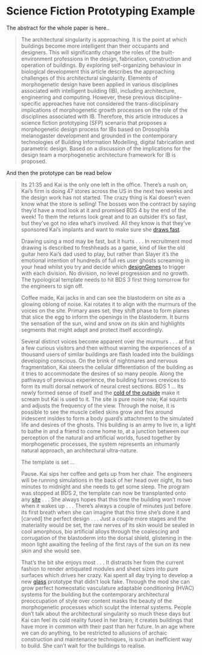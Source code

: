# Science Fiction Prototyping Example

The abstract for the whole paper is here..

>The architectural singularity is approaching. It is the point at which buildings become more intelligent than their occupants and designers. This will significantly change the roles of the built-environment professions in the design, fabrication, construction and operation of buildings. By exploring self-organizing behaviour in biological development this article describes the approaching challenges of this architectural singularity. Elements of morphogenetic design have been applied in various disciplines associated with intelligent building (IB), including architecture, engineering and computing. However, these previous discipline-specific approaches have not considered the trans-disciplinary implications of morphogenetic growth processes on the role of the disciplines associated with IB. Therefore, this article introduces a science fiction prototyping (SFP) scenario that proposes a morphogenetic design process for IBs based on Drosophila melanogaster development and grounded in the contemporary technologies of Building Information Modelling, digital fabrication and parametric design. Based on a discussion of the implications for the design team a morphogenetic architecture framework for IB is proposed.

And then the prototype can be read below

>Its 21:35 and Kai is the only one left in the office. There’s a rush on, Kai’s firm is doing 47 stores across the US in the next two weeks and the design work has not started. The crazy thing is Kai doesn’t even know what the store is selling! The bosses won the contract by saying they’d have a mod look at it and promised BDS 4 by the end of the week! To them the returns look great and to an outsider it’s so fast, but they’ve got no idea what’s involved. All they know is that they’ve sponsored Kai’s implants and want to make sure she [draws fast].
>
>Drawing using a mod may be fast, but it hurts . . . In recruitment mod drawing is described to freshheads as a game, kind of like the old guitar hero Kai’s dad used to play, but rather than Slayer it’s the emotional intention of hundreds of full res user ghosts screaming in your head whilst you try and decide which [designGenes] to trigger with each division. No division, no level progression and no growth. The typological template needs to hit BDS 3 first thing tomorrow for the engineers to sign off.
>
>Coffee made, Kai jacks in and can see the blastoderm on site as a glowing oblong of noise. Kai rotates it to align with the murmurs of the voices on the site. Primary axes set, they shift phase to form planes that slice the egg to inform the openings in the blastoderm. It burns the sensation of the sun, wind and snow on its skin and highlights segments that might adapt and protect itself accordingly.
>
>Several distinct voices become apparent over the murmurs . . . at first a few curious visitors and then without warning the experiences of a thousand users of similar buildings are flash loaded into the buildings developing conscious. On the brink of nightmares and nervous fragmentation, Kai steers the cellular differentiation of the building as it tries to accommodate the desires of so many people. Along the pathways of previous experience, the building furrows crevices to form its multi dorsal network of neural crest sections. BDS 1 … Its newly formed sense of itself and the [cold of the outside] make it scream but Kai is used to it. The site is pure noise now; Kai squints and adjusts the frequency of the view. Through the noise, it is possible to see the muscle celled skins grow and flex around iridescent insides to form a body guard’s attachment to the simulated life and desires of the ghosts. This building is an army to live in, a light to bathe in and a friend to come home to, at a junction between our perception of the natural and artificial worlds, fused together by morphogenetic processes, the system represents an inhumanly natural approach, an architectural ultra-nature.
>
>The template is set …
>
>Pause. Kai sips her coffee and gets up from her chair. The engineers will be running simulations in the back of her head over night, its two minutes to midnight and she needs to get some sleep. The program was stopped at BDS 2, the template can now be transplanted onto any [site] . . . She always hopes that this time the building won’t move when it wakes up . . . There’s always a couple of minutes just before its first breath when she can imagine that this time she’s done it and [carved] the perfect design . . . Just a couple more stages and the materiality would be set, the raw nerves of its skin would be sealed in cool amorphous, bio artificial alloys through the coalescing and corrugation of the blastoderm into the dorsal shield, glistening in the moon light awaiting the feeling of the first rays of the sun on its new skin and she would see.
>
>That’s the bit she enjoys most . . . It distracts her from the current fashion to render antiquated modules and sheet sizes into pure surfaces which drives her crazy. Kai spent all day trying to develop a new [glass] prototype that didn’t look fake. Through the mod she can grow perfect homeostatic vasculature adaptable conditioning (HVAC) systems for the building but the contemporary architectural preoccupation of style over content masks the beauty of the morphogenetic processes which sculpt the internal systems. People don’t talk about the architectural singularity so much these days but Kai can feel its cold reality fused in her brain; it creates buildings that have more in common with their past than her future. In an age where we can do anything, to be restricted to allusions of archaic construction and maintenance techniques, is such an inefficient way to build. She can’t wait for the buildings to realise.


[designGenes]: /Agile/Genes
[cold of the outside]: /Agile/Genes/External
[site]: /Agile/Genes/Location
[glass]: /Agile/Genes/Material
[draws fast]: /Agile/Concepts/MorphogeneticPrototyping
